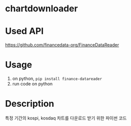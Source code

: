 # chartdownloader


# Used API
https://github.com/financedata-org/FinanceDataReader

# Usage
1. on python, `pip install finance-datareader`
2. run code on python

# Description
특정 기간의 kospi, kosdaq 차트를 다운로드 받기 위한 파이썬 코드

